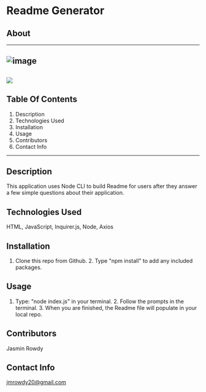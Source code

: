 
# Readme Generator
## About
--------------------------
![image](https://user-images.githubusercontent.com/58674083/84425414-88455500-abef-11ea-8d74-a24271b4eedb.png)
--------------------------
![](https://avatars0.githubusercontent.com/u/58674083?v=4)
---------------------------
## Table Of Contents
1. Description
2. Technologies Used
3. Installation
4. Usage
5. Contributors
6. Contact Info
----------------------------
## Description
This application uses Node CLI to build Readme for users after they answer a few simple questions about their application.
## Technologies Used
HTML, JavaScript, Inquirer.js, Node, Axios
## Installation
1. Clone this repo from Github. 2. Type "npm install" to add any included packages.
## Usage
1. Type: "node index.js" in your terminal. 2. Follow the prompts in the terminal. 3. When you are finished, the Readme file will populate in your local repo.
## Contributors
Jasmin Rowdy
## Contact Info
jmrowdy20@gmail.com
